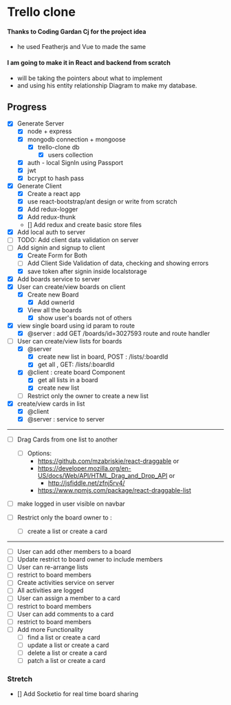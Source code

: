 # Trello clone

#### Thanks to Coding Gardan Cj for the project idea

- he used Featherjs and Vue to made the same

#### I am going to make it in React and backend from scratch

- will be taking the pointers about what to implement
- and using his entity relationship Diagram to make my database.

## Progress

- [x] Generate Server
  - [x] node + express
  - [x] mongodb connection + mongoose
    - [x] trello-clone db
      - [x] users collection
  - [x] auth - local SignIn using Passport
  - [x] jwt
  - [x] bcrypt to hash pass
- [x] Generate Client
  - [x] Create a react app
  - [x] use react-bootstrap/ant design or write from scratch
  - [x] Add redux-logger
  - [x] Add redux-thunk
  - [] Add redux and create basic store files
- [x] Add local auth to server
- [ ] TODO: Add client data validation on server
- [ ] Add signin and signup to client
  - [x] Create Form for Both
  - [ ] Add Client Side Validation of data, checking and showing errors
  - [x] save token after signin inside localstorage
- [x] Add boards service to server
- [x] User can create/view boards on client
  - [x] Create new Board
    - [x] Add ownerId
  - [x] View all the boards
    - [x] show user's boards not of others
- [x] view single board using id param to route
  - [x] @server : add GET /boards/id=3027593 route and route handler
- [ ] User can create/view lists for boards
  - [x] @server
    - [x] create new list in board, POST : /lists/:boardId
    - [x] get all , GET: /lists/:boardId
  - [x] @client : create board Component
    - [x] get all lists in a board
    - [x] create new list
  - [ ] Restrict only the owner to create a new list
- [x] create/view cards in list
  - [x] @client
  - [x] @server : service to server

---

- [ ] Drag Cards from one list to another

  - [ ] Options:
    - https://github.com/mzabriskie/react-draggable or
    - https://developer.mozilla.org/en-US/docs/Web/API/HTML_Drag_and_Drop_API or
      - http://jsfiddle.net/zfnj5rv4/
    - https://www.npmjs.com/package/react-draggable-list

- [ ] make logged in user visible on navbar
- [ ] Restrict only the board owner to :
  - [ ] create a list or create a card

---

- [ ] User can add other members to a board
- [ ] Update restrict to board owner to include members
- [ ] User can re-arrange lists
- [ ] restrict to board members
- [ ] Create activities service on server
- [ ] All activities are logged
- [ ] User can assign a member to a card
- [ ] restrict to board members
- [ ] User can add comments to a card
- [ ] restrict to board members
- [ ] Add more Functionality
  - [ ] find a list or create a card
  - [ ] update a list or create a card
  - [ ] delete a list or create a card
  - [ ] patch a list or create a card

### Stretch

- [] Add Socketio for real time board sharing
